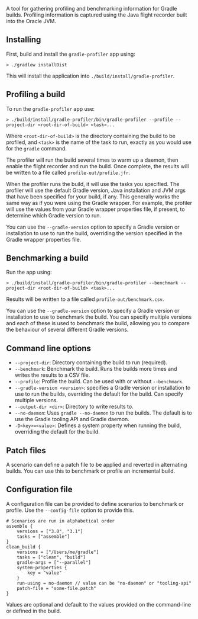 A tool for gathering profiling and benchmarking information for Gradle builds. Profiling information is captured using the Java flight recorder built into the Oracle JVM.

## Installing

First, build and install the `gradle-profiler` app using:

    > ./gradlew installDist
 
This will install the application into `./build/install/gradle-profiler`.

## Profiling a build

To run the `gradle-profiler` app use:

    > ./build/install/gradle-profiler/bin/gradle-profiler --profile --project-dir <root-dir-of-build> <task>...
    
Where `<root-dir-of-build>` is the directory containing the build to be profiled, and `<task>` is the name of the task to run,
exactly as you would use for the `gradle` command.

The profiler will run the build several times to warm up a daemon, then enable the flight recorder and run the build.
Once complete, the results will be written to a file called `profile-out/profile.jfr`.

When the profiler runs the build, it will use the tasks you specified. The profiler will use the default
Gradle version, Java installation and JVM args that have been specified for your build, if any.
This generally works the same way as if you were using the Gradle wrapper. For example, the profiler will use the values 
from your Gradle wrapper properties file, if present, to determine which Gradle version to run.

You can use the `--gradle-version` option to specify a Gradle version or installation to use to run the build, overriding the version specified in 
the Gradle wrapper properties file.

## Benchmarking a build

Run the app using:

    > ./build/install/gradle-profiler/bin/gradle-profiler --benchmark --project-dir <root-dir-of-build> <task>...

Results will be written to a file called `profile-out/benchmark.csv`.

You can use the `--gradle-version` option to specify a Gradle version or installation to use to benchmark the build. You can specify multiple versions
and each of these is used to benchmark the build, allowing you to compare the behaviour of several different Gradle versions.

## Command line options

- `--project-dir`: Directory containing the build to run (required).
- `--benchmark`: Benchmark the build. Runs the builds more times and writes the results to a CSV file.
- `--profile`: Profile the build. Can be used with or without `--benchmark`.
- `--gradle-version <version>`: specifies a Gradle version or installation to use to run the builds, overriding the default for the build. Can specify multiple versions.
- `--output-dir <dir>`: Directory to write results to.
- `--no-daemon`: Uses `gradle --no-daemon` to run the builds. The default is to use the Gradle tooling API and Gradle daemon.
- `-D<key>=<value>`: Defines a system property when running the build, overriding the default for the build.

## Patch files

A scenario can define a patch file to be applied and reverted in alternating builds. You can use this to benchmark or profile an incremental build.

## Configuration file

A configuration file can be provided to define scenarios to benchmark or profile. Use the `--config-file` option to provide this.

    # Scenarios are run in alphabetical order
    assemble {
        versions = ["3.0", "3.1"]
        tasks = ["assemble"]
    }
    clean_build {
        versions = ["/Users/me/gradle"]
        tasks = ["clean", "build"]
        gradle-args = ["--parallel"]
        system-properties {
            key = "value"
        }
        run-using = no-daemon // value can be "no-daemon" or "tooling-api"
        patch-file = "some-file.patch"
    }

Values are optional and default to the values provided on the command-line or defined in the build.
